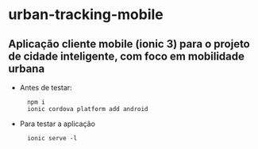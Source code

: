 # urban-tracking-mobile
## Aplicação cliente mobile (ionic 3) para o projeto de cidade inteligente, com foco em mobilidade urbana

* Antes de testar:

        npm i
        ionic cordova platform add android
        
* Para testar a aplicação

        ionic serve -l